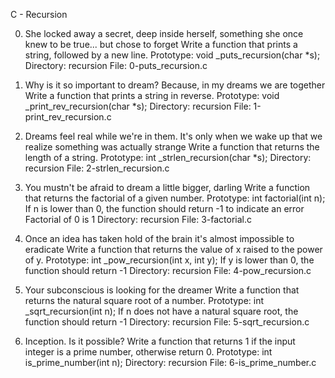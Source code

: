 C - Recursion

0. She locked away a secret, deep inside herself, something she once knew to be true... but chose to forget
    Write a function that prints a string, followed by a new line.
    Prototype: void _puts_recursion(char *s);
    Directory: recursion
    File: 0-puts_recursion.c

1. Why is it so important to dream? Because, in my dreams we are together
     Write a function that prints a string in reverse.
     Prototype: void _print_rev_recursion(char *s);
     Directory: recursion
     File: 1-print_rev_recursion.c

2. Dreams feel real while we're in them. It's only when we wake up that we realize something was actually strange
     Write a function that returns the length of a string.
     Prototype: int _strlen_recursion(char *s);
     Directory: recursion
     File: 2-strlen_recursion.c

3. You mustn't be afraid to dream a little bigger, darling
     Write a function that returns the factorial of a given number.
     Prototype: int factorial(int n);
     If n is lower than 0, the function should return -1 to indicate an error
     Factorial of 0 is 1
     Directory: recursion
     File: 3-factorial.c

4. Once an idea has taken hold of the brain it's almost impossible to eradicate
     Write a function that returns the value of x raised to the power of y.
     Prototype: int _pow_recursion(int x, int y);
     If y is lower than 0, the function should return -1
     Directory: recursion
     File: 4-pow_recursion.c

5. Your subconscious is looking for the dreamer
     Write a function that returns the natural square root of a number.
     Prototype: int _sqrt_recursion(int n);
     If n does not have a natural square root, the function should return -1
     Directory: recursion
     File: 5-sqrt_recursion.c

6. Inception. Is it possible?
     Write a function that returns 1 if the input integer is a prime number, otherwise return 0.
     Prototype: int is_prime_number(int n);
     Directory: recursion
     File: 6-is_prime_number.c






